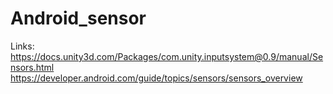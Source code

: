 # Android_sensor

Links:
https://docs.unity3d.com/Packages/com.unity.inputsystem@0.9/manual/Sensors.html
https://developer.android.com/guide/topics/sensors/sensors_overview
